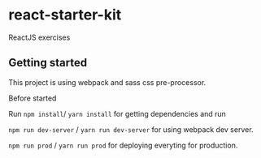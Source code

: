 # react-starter-kit
ReactJS exercises

## Getting started

This project is using webpack and sass css pre-processor.

Before started 

Run `npm install`/ `yarn install` for getting dependencies and run

`npm run dev-server` / `yarn run dev-server` for using webpack dev server.

`npm run prod` / `yarn run prod` for deploying everyting for production.
